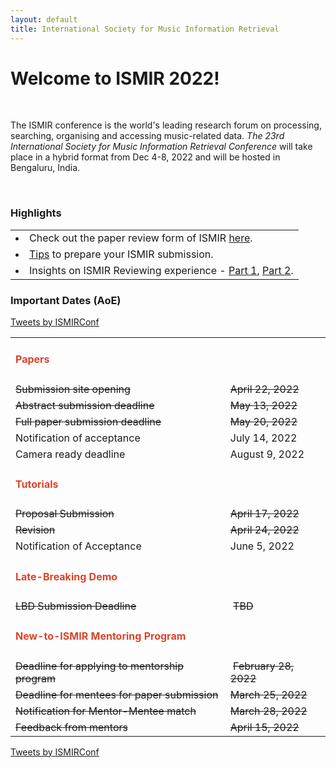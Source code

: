 ```yaml
---
layout: default
title: International Society for Music Information Retrieval
---
```

# Welcome to ISMIR 2022!

<br>
<p>The ISMIR conference is the world's leading research forum on processing, searching, organising and accessing music-related data. <em>The 23rd International Society for Music Information Retrieval Conference</em> will take place in a hybrid format from Dec 4-8, 2022 and will be hosted in Bengaluru, India.</p>
<br>

<h3>Highlights</h3>
<table class="scrolldown" rules=none>
		<tbody>
            <tr>
                <td><li data-stringify-indent="0" data-stringify-border="0">Check out the paper review form of ISMIR <a href="reviewform">here</a>.</li></td>
            </tr>
			<tr>
				<td><li data-stringify-indent="0" data-stringify-border="0"><a href="https://ismir2021.ismir.net/blog/preparing/">Tips</a> to prepare your ISMIR submission.</li></td>
			</tr>
			<tr>
				<td><li data-stringify-indent="0" data-stringify-border="0">Insights on ISMIR Reviewing experience - <a href="https://ismir2021.ismir.net/blog/insights/">Part 1</a>, <a href="https://ismir2021.ismir.net/blog/insights2/">Part 2</a>.</li></td>
			</tr>
			<!-- <tr>
				<td><li><a href="https://cmt3.research.microsoft.com/ISMIR2022/"><span style="text-decoration:line-through">ISMIR 2022 paper submission site</span></a><span style="text-decoration:line-through"> is now open! For more info, check out the </span><a href="https://ismir2022.ismir.net/calls/cfp"><span style="text-decoration:line-through">Call for Papers</span></a>.</li></td>
			</tr> -->
		</tbody>
</table>


<h3>Important Dates (AoE)</h3>
<div class="fulltwitter"><a class="twitter-timeline" data-width="400" data-height="550" href="https://twitter.com/ISMIRConf?ref_src=twsrc%5Etfw">Tweets by ISMIRConf</a> <script async src="https://platform.twitter.com/widgets.js" charset="utf-8"></script></div>

<table class="timelinetable" rules=none>
    <tr class="timelineparts">
        <td><h4><span style="color:#DB442A">Papers</span></h4></td>
        <td> </td>
    </tr>
    <tr class="timelineparts">
        <td><span style="text-decoration:line-through">Submission site opening</span></td>
        <td><span style="text-decoration:line-through">April 22, 2022</span></td>
    </tr>
    <tr class="timelineparts">
        <td><span style="text-decoration:line-through">Abstract submission deadline</span></td>
        <td><span style="text-decoration:line-through">May 13, 2022</span></td>
    </tr>
    <tr class="timelineparts">
        <td><span style="text-decoration:line-through">Full paper submission deadline</span></td>
        <td> <span style="text-decoration:line-through">May 20, 2022</span></td>
    </tr>
    <tr class="timelineparts">
        <td>Notification of acceptance</td>
        <td> July 14, 2022 </td>
    </tr>
    <tr class="timelineparts">
        <td>Camera ready deadline</td>
        <td> August 9, 2022 </td>
    </tr>
    <tr class="timelineparts">
        <td><h4><span style="color:#DB442A">Tutorials</span></h4></td>
        <td> </td>
    </tr>
    <tr class="timelineparts">
        <td><span style="text-decoration:line-through">Proposal Submission</span></td>
        <td><span style="text-decoration:line-through">April 17, 2022</span></td>
    </tr>
    <tr class="timelineparts">
        <td><span style="text-decoration:line-through">Revision</span></td>
        <td><span style="text-decoration:line-through">April 24, 2022</span></td>
    </tr>
    <tr class="timelineparts">
        <td>Notification of Acceptance</td>
        <td>June 5, 2022</td>
    </tr>
    <tr class="timelineparts">
        <td><h4><span style="color:#DB442A">Late-Breaking Demo</span></h4></td>
        <td> </td>
    </tr>
    <tr class="timelineparts">
        <td><span style="text-decoration:line-through">LBD Submission Deadline</span></td>
        <td>&nbsp;<span style="text-decoration:line-through">TBD</span></td>
    </tr>
    <tr class="timelineparts">
        <td><h4><span style="color:#DB442A">New-to-ISMIR Mentoring Program</span></h4></td>
        <td> </td>
    </tr>
    <tr class="timelineparts">
        <td><span style="text-decoration:line-through">Deadline for applying to mentorship program</span></td>
        <td>&nbsp;<span style="text-decoration:line-through">February 28, 2022</span></td>
    </tr>
    <tr class="timelineparts">
        <td><span style="text-decoration:line-through">Deadline for mentees for paper submission</span></td>
        <td><span style="text-decoration:line-through">March 25, 2022</span></td>
    </tr>
    <tr class="timelineparts">
        <td><span style="text-decoration:line-through">Notification for Mentor-Mentee match</span></td>
        <td><span style="text-decoration:line-through">March 28, 2022</span></td>
    </tr>
    <tr class="timelineparts">
        <td><span style="text-decoration:line-through">Feedback from mentors</span></td>
        <td><span style="text-decoration:line-through">April 15, 2022</span></td>
    </tr>
</table>

<div class="mobiletwitter"><a class="twitter-timeline" data-width="250" data-height="400" href="https://twitter.com/ISMIRConf?ref_src=twsrc%5Etfw">Tweets by ISMIRConf</a> <script async src="https://platform.twitter.com/widgets.js" charset="utf-8"></script></div>
<br>
<br>